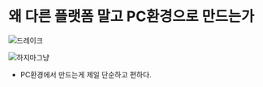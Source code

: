 왜 다른 플랫폼 말고 PC환경으로 만드는가
========================================
![드레이크](https://github.com/isp829/HU/blob/master/images/lecture2/drake.jpg)

![하지마그냥](https://github.com/isp829/HU/blob/master/images/lecture2/joy.PNG)

* PC환경에서 만드는게 제일 단순하고 편하다.  

    
